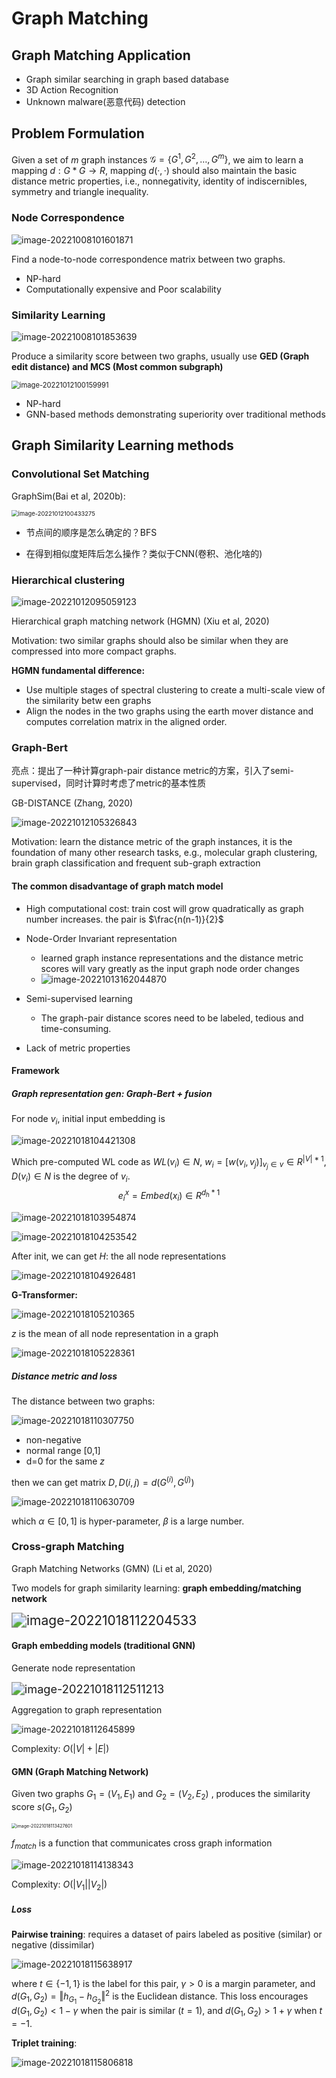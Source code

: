 # Graph Matching

## Graph Matching Application

* Graph similar searching in graph based database
* 3D Action Recognition
* Unknown malware(恶意代码) detection 

## Problem Formulation

Given a set of $m$ graph instances $\mathcal{G}=\{G^1,G^2,\dots,G^m\}$, we aim to learn a mapping $d:G*G\rightarrow R$, mapping $d(·, ·)$ should also maintain the basic distance metric properties, i.e., nonnegativity, identity of indiscernibles, symmetry and triangle inequality.

### Node Correspondence

![image-20221008101601871](./assets/image-20221008101601871.png)

Find a node-to-node correspondence matrix between two graphs.

* NP-hard
* Computationally expensive and Poor scalability

### Similarity Learning

![image-20221008101853639](./assets/image-20221008101853639.png)

Produce a similarity score between two graphs, usually use **GED (Graph edit distance) and MCS (Most common subgraph)**

<img src="assets/image-20221012100159991.png" alt="image-20221012100159991" style="zoom: 80%;" />

* NP-hard
* GNN-based methods demonstrating superiority over traditional methods

## Graph Similarity Learning methods

### Convolutional  Set Matching

GraphSim(Bai et al, 2020b): 

<img src="assets/image-20221012100433275.png" alt="image-20221012100433275" style="zoom:67%;" />

* 节点间的顺序是怎么确定的？BFS

* 在得到相似度矩阵后怎么操作？类似于CNN(卷积、池化啥的)

### Hierarchical clustering

![image-20221012095059123](./assets/image-20221012095059123.png)

Hierarchical graph matching network (HGMN) (Xiu et al, 2020)

Motivation:  two similar graphs should also be similar when they are compressed into more compact graphs.

**HGMN fundamental difference:**

* Use multiple stages of spectral clustering to create a multi-scale view of the similarity betw een graphs
* Align the nodes in the two graphs using the earth mover distance and computes correlation matrix in the aligned order.

### Graph-Bert

亮点：提出了一种计算graph-pair distance metric的方案，引入了semi-supervised，同时计算时考虑了metric的基本性质

GB-DISTANCE (Zhang, 2020)

![image-20221012105326843](assets/image-20221012105326843.png)

Motivation: learn the distance metric of the graph instances, it is the foundation of many other research tasks, e.g., molecular graph clustering, brain graph classification and frequent sub-graph extraction

#### The common disadvantage of graph match model

* High computational cost: train cost will grow quadratically as graph number increases. the pair is $\frac{n(n-1)}{2}$
* Node-Order Invariant representation
  *  learned graph instance representations and the distance metric scores will vary greatly as the input graph node order changes
  *  ![image-20221013162044870](assets/image-20221013162044870.png)
* Semi-supervised learning
  * The graph-pair distance scores need to be labeled, tedious and time-consuming.

* Lack of metric properties

#### Framework

##### Graph representation gen: Graph-Bert + fusion

For node $v_i$, initial input embedding is 

![image-20221018104421308](assets/image-20221018104421308.png)

Which pre-computed WL code as $WL(v_i)\in N$, $w_i=[w(v_i,v_j)]_{v_j\in v}\in R^{|V|*1}$, $D(v_i) ∈ N$ is the degree of $v_i$.
$$
e_i^x=Embed(x_i)\in R^{d_h*1}
$$


![image-20221018103954874](assets/image-20221018103954874.png)

![image-20221018104253542](assets/image-20221018104253542.png)



After init, we can get $H$: the all node representations

![image-20221018104926481](assets/image-20221018104926481.png)

**G-Transformer:**

![image-20221018105210365](assets/image-20221018105210365.png)

$z$ is the mean of all node representation in a graph 

![image-20221018105228361](assets/image-20221018105228361.png)

##### Distance metric and loss

The distance between two graphs:

![image-20221018110307750](assets/image-20221018110307750.png)

* non-negative
* normal range [0,1]
* d=0 for the same $z$

then we can get matrix $D, D(i,j)=d(G^{(i)},G^{(j)})$

![image-20221018110630709](assets/image-20221018110630709.png)

which $\alpha\in[0,1]$ is hyper-parameter, $\beta$ is a large number.

### Cross-graph  Matching

Graph Matching Networks (GMN) (Li et al, 2020)

Two models for graph similarity learning: **graph embedding/matching network**

<img src="assets/image-20221018112204533.png" alt="image-20221018112204533" style="zoom: 150%;" />

#### Graph embedding models (traditional GNN)

Generate node representation

<img src="assets/image-20221018112511213.png" alt="image-20221018112511213" style="zoom:130%;" />

Aggregation to graph representation

![image-20221018112645899](assets/image-20221018112645899.png)

Complexity: $O(|V|+|E|)$

#### GMN (Graph Matching Network)

Given two graphs $G_1 = (V_1, E_1)$ and $G_2 = (V_2, E_2)$ , produces the similarity score $s(G_1, G_2)$

<img src="assets/image-20221018113427601.png" alt="image-20221018113427601" style="zoom: 50%;" />

$f_{match}$ is a function that communicates cross graph information

![image-20221018114138343](assets/image-20221018114138343.png)

Complexity: $O(|V_1||V_2|)$

##### Loss

**Pairwise training**: requires a dataset of pairs labeled as positive (similar) or negative (dissimilar)

![image-20221018115638917](assets/image-20221018115638917.png)

where $t ∈ \{−1, 1\}$ is the label for this pair, $γ > 0$ is a margin parameter, and $d(G_1, G_2) = ‖h_{G_1} − h_{G_2} ‖^2$ is the Euclidean distance. This loss encourages $d(G_1, G_2) < 1−γ$ when the pair is similar $(t = 1)$, and $d(G_1, G_2) > 1+γ$ when $t = −1$.



**Triplet training**: 

![image-20221018115806818](assets/image-20221018115806818.png)